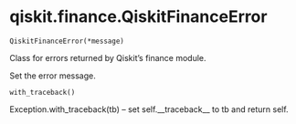 <span id="qiskit-finance-qiskitfinanceerror" />

# qiskit.finance.QiskitFinanceError

<span id="undefined" />

`QiskitFinanceError(*message)`

Class for errors returned by Qiskit’s finance module.

Set the error message.

<span id="undefined" />

`with_traceback()`

Exception.with\_traceback(tb) – set self.\_\_traceback\_\_ to tb and return self.
